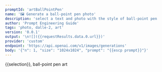 ```yaml
---
promptId: 'artBallPointPen'
name: '🖼️ Generate a ball-point pen photo'
description: 'select a text and photo with the style of ball-point pen will be generated using Dalle-2'
author: 'Prompt Engineering Guide'
tags: 'photo, dalle-2, art'
version: '0.0.1'
output: '\n![]({{requestResults.data.0.url}})'
provider: 'custom'
endpoint: 'https://api.openai.com/v1/images/generations'
body: '{"n": 1, "size": "1024x1024", "prompt": "{{escp prompt}}"}'
---
```

{{selection}}, ball-point pen art